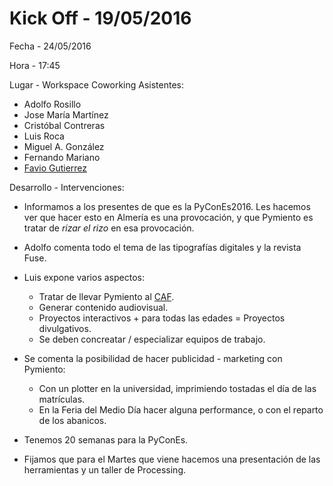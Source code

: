 # Kick Off - 19/05/2016
Fecha - 24/05/2016

Hora  - 17:45

Lugar - Workspace Coworking
Asistentes:
* Adolfo Rosillo
* Jose María Martínez
* Cristóbal Contreras
* Luis Roca
* Miguel A. González
* Fernando Mariano
* [Favio Gutierrez](http://www.faviogutierrez.com/)

Desarrollo - Intervenciones:
* Informamos a los presentes de que es la PyConEs2016. Les hacemos ver que hacer esto en Almería es una provocación, y que Pymiento es tratar de _rizar el rizo_ en esa provocación.
* Adolfo comenta todo el tema de las tipografías digitales y la revista Fuse.
* Luis expone varios aspectos:
  * Tratar de llevar Pymiento al [CAF](http://www.centroandaluzdelafotografia.es/).
  * Generar contenido audiovisual.
  * Proyectos interactivos + para todas las edades = Proyectos divulgativos.
  * Se deben concreatar / especializar equipos de trabajo.

* Se comenta la posibilidad de hacer publicidad - marketing con Pymiento:
  * Con un plotter en la universidad, imprimiendo tostadas el día de las matrículas.
  * En la Feria del Medio Día hacer alguna performance, o con el reparto de los abanicos.

* Tenemos 20 semanas para la PyConEs.
* Fijamos que para el Martes que viene hacemos una presentación de las herramientas y un taller de Processing.